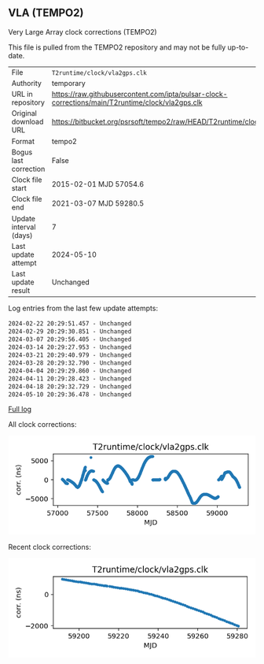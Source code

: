 
## VLA (TEMPO2)

Very Large Array clock corrections (TEMPO2)

This file is pulled from the TEMPO2 repository and may not be fully
up-to-date.

|     |     |
|:--- |:--- |
| File | `T2runtime/clock/vla2gps.clk` |
| Authority | temporary |
| URL in repository | <https://raw.githubusercontent.com/ipta/pulsar-clock-corrections/main/T2runtime/clock/vla2gps.clk> |
| Original download URL | <https://bitbucket.org/psrsoft/tempo2/raw/HEAD/T2runtime/clock/vla2gps.clk> |
| Format | tempo2 |
| Bogus last correction | False |
| Clock file start | 2015-02-01 MJD 57054.6 |
| Clock file end | 2021-03-07 MJD 59280.5 |
| Update interval (days) | 7 |
| Last update attempt | 2024-05-10 |
| Last update result | Unchanged |

Log entries from the last few update attempts:
```
2024-02-22 20:29:51.457 - Unchanged
2024-02-29 20:29:30.851 - Unchanged
2024-03-07 20:29:56.405 - Unchanged
2024-03-14 20:29:27.953 - Unchanged
2024-03-21 20:29:40.979 - Unchanged
2024-03-28 20:29:32.790 - Unchanged
2024-04-04 20:29:29.860 - Unchanged
2024-04-11 20:29:28.423 - Unchanged
2024-04-18 20:29:32.729 - Unchanged
2024-05-10 20:29:36.478 - Unchanged
```
[Full log](https://raw.githubusercontent.com/ipta/pulsar-clock-corrections/main/log/T2runtime/clock/vla2gps.clk.log)


All clock corrections:

![plot of all clock corrections](vla2gps.clk.png "All corrections")

Recent clock corrections:

![plot of recent clock corrections](vla2gps.clk.short.png "Recent corrections")

